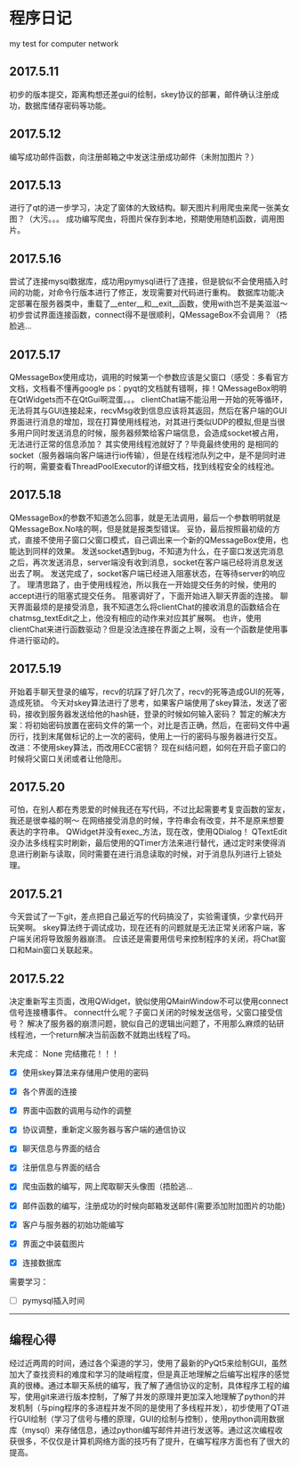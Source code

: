 # 程序日记
my test for computer network

## 2017.5.11
初步的版本提交，距离构想还差gui的绘制，skey协议的部署，邮件确认注册成功，数据库储存密码等功能。

## 2017.5.12
编写成功邮件函数，向注册邮箱之中发送注册成功邮件（未附加图片？）

## 2017.5.13
进行了qt的进一步学习，决定了窗体的大致结构。聊天图片利用爬虫来爬一张美女图？（大污。。。
成功编写爬虫，将图片保存到本地，预期使用随机函数，调用图片。

## 2017.5.16
尝试了连接mysql数据库，成功用pymysql进行了连接，但是貌似不会使用插入时间的功能，对命令行版本进行了修正，发现需要对代码进行重构。
数据库功能决定部署在服务器类中，重载了__enter__和__exit__函数，使用with岂不是美滋滋～
初步尝试界面连接函数，connect得不是很顺利，QMessageBox不会调用？（捂脸逃...

## 2017.5.17
QMessageBox使用成功，调用的时候第一个参数应该是父窗口（感受：多看官方文档，文档看不懂再google
ps：pyqt的文档就有错啊，摔！QMessageBox明明在QtWidgets而不在QtGui啊混蛋。。。
clientChat端不能沿用一开始的死等循环，无法将其与GUI连接起来，recvMsg收到信息应该将其返回，然后在客户端的GUI界面进行消息的增加，现在打算使用线程池，对其进行类似UDP的模拟,但是当很多用户同时发送消息的时候，服务器频繁给客户端信息，会造成socket被占用，无法进行正常的信息添加？
其实使用线程池就好了？毕竟最终使用的	是相同的socket（服务器端向客户端进行io传输），但是在线程池队列之中，是不是同时进行的啊，需要查看ThreadPoolExecutor的详细文档，找到线程安全的线程池。

## 2017.5.18
QMessageBox的参数不知道怎么回事，就是无法调用，最后一个参数明明就是QMessageBox.No啥的啊，但是就是报类型错误。
妥协，最后按照最初级的方式，直接不使用子窗口父窗口模式，自己调出来一个新的QMessageBox使用，也能达到同样的效果。
发送socket遇到bug，不知道为什么，在子窗口发送完消息之后，再次发送消息，server端没有收到消息，socket在客户端已经将消息发送出去了啊。
发送完成了，socket客户端已经进入阻塞状态，在等待server的响应了。
理清思路了，由于使用线程池，所以我在一开始提交任务的时候，使用的accept进行的阻塞式提交任务。
阻塞调好了，下面开始进入聊天界面的连接。
聊天界面最烦的是接受消息，我不知道怎么将clientChat的接收消息的函数结合在chatmsg_textEdit之上，他没有相应的动作来对应其扩展啊。
也许，使用clientChat来进行函数驱动？但是没法连接在界面之上啊，没有一个函数是使用事件进行驱动的。

## 2017.5.19
开始着手聊天登录的编写，recv的坑踩了好几次了，recv的死等造成GUI的死等，造成死锁。
今天对skey算法进行了思考，如果客户端使用了skey算法，发送了密码，接收到服务器发送给他的hash链，登录的时候如何输入密码？
暂定的解决方案：将初始密码放置在密码文件的第一个，对比是否正确，然后，在密码文件中遍历行，找到末尾做标记的上一次的密码，使用上一行的密码与服务器进行交互。
改进：不使用skey算法，而改用ECC密钥？
现在纠结问题，如何在开启子窗口的时候将父窗口关闭或者让他隐形。

## 2017.5.20
可怕，在别人都在秀恩爱的时候我还在写代码，不过比起需要考复变函数的室友，我还是很幸福的啊～
在网络接受消息的时候，字符串会有改变，并不是原来想要表达的字符串。
QWidget并没有exec_方法，现在改，使用QDialog！
QTextEdit没办法多线程实时刷新，最后使用的QTimer方法来进行替代，通过定时来使得消息进行刷新与读取，同时需要在进行消息读取的时候，对于消息队列进行上锁处理。

## 2017.5.21
今天尝试了一下git，差点把自己最近写的代码搞没了，实验需谨慎，少拿代码开玩笑啊。
skey算法终于调试成功，现在还有的问题就是无法正常关闭客户端，客户端关闭将导致服务器崩溃。
应该还是需要用信号来控制程序的关闭，将Chat窗口和Main窗口关联起来。

## 2017.5.22
决定重新写主页面，改用QWidget，貌似使用QMainWindow不可以使用connect信号连接槽事件。
connect什么呢？子窗口关闭的时候发送信号，父窗口接受信号？
解决了服务器的崩溃问题，貌似自己的逻辑出问题了，不用那么麻烦的钻研线程池，一个return解决当前函数不就跑出线程了吗。 

未完成：
None
完结撒花！！！


- [x] 使用skey算法来存储用户使用的密码
- [x] 各个界面的连接
- [x] 界面中函数的调用与动作的调整
- [x] 协议调整，重新定义服务器与客户端的通信协议
- [x] 聊天信息与界面的结合
- [x] 注册信息与界面的结合
- [x] 爬虫函数的编写，网上爬取聊天头像图（捂脸逃...
- [x] 邮件函数的编写，注册成功的时候向邮箱发送邮件(需要添加附加图片的功能)
- [x] 客户与服务器的初始功能编写
- [x] 界面之中装载图片
- [x] 连接数据库



需要学习：

- [ ] pymysql插入时间

---

##   **编程心得**
经过近两周的时间，通过各个渠道的学习，使用了最新的PyQt5来绘制GUI，虽然加大了查找资料的难度和学习的陡峭程度，但是真正地理解之后编写出程序的感觉真的很棒。通过本聊天系统的编写，我了解了通信协议的定制，具体程序工程的编写，使用git来进行版本控制，了解了并发的原理并更加深入地理解了python的并发机制（与ping程序的多进程并发不同的是使用了多线程并发），初步使用了QT进行GUI绘制（学习了信号与槽的原理，GUI的绘制与控制），使用python调用数据库（mysql）来存储信息，通过python编写邮件并进行发送等。通过这次编程收获很多，不仅仅是计算机网络方面的技巧有了提升，在编写程序方面也有了很大的提高。